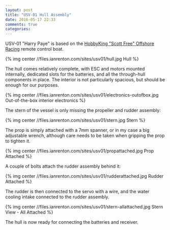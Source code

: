 ```yaml
---
layout: post
title: "USV-01 Hull Assembly"
date: 2016-05-17 22:33
comments: true
categories: 
---
```


USV-01 "Harry Paye" is based on the [HobbyKing "Scott Free" Offshore Racing](https://www.hobbyking.com/hobbyking/store/uh_viewItem.asp?idProduct=81594) remote control boat.

{% img center //files.ianrenton.com/sites/usv01/hull.jpg Hull %}

The hull comes relatively complete, with ESC and motors mounted internally, dedicated slots for the batteries, and all the through-hull components in place. The interior is not particularly spacious, but should be enough for our purposes.

{% img center //files.ianrenton.com/sites/usv01/electronics-outofbox.jpg Out-of-the-box interior electronics %}

The stern of the vessel is only missing the propeller and rudder assembly:

{% img center //files.ianrenton.com/sites/usv01/stern.jpg Stern %}

The prop is simply attached with a 7mm spanner, or in my case a big adjustable wrench, although care needs to be taken when gripping the prop to tighten it.

{% img center //files.ianrenton.com/sites/usv01/propattached.jpg Prop Attached %}

A couple of bolts attach the rudder assembly behind it:

{% img center //files.ianrenton.com/sites/usv01/rudderattached.jpg Rudder Attached %}

The rudder is then connected to the servo with a wire, and the water cooling intake connected to the rudder assembly.

{% img center //files.ianrenton.com/sites/usv01/stern-allattached.jpg Stern View - All Attached %}

The hull is now ready for connecting the batteries and receiver.

